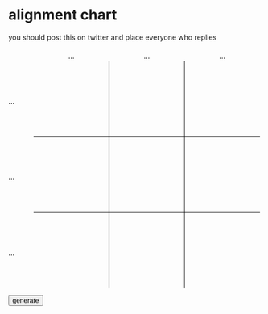 # alignment chart

you should post this on twitter and place everyone who replies

<div>
<svg height="475" width="500">
  <line x1="200" y1="25" x2="200" y2="475" stroke="black"/>
  <line x1="350" y1="25" x2="350" y2="475" stroke="black"/>
  <line x1="50" y1="175" x2="500" y2="175" stroke="black"/>
  <line x1="50" y1="325" x2="500" y2="325" stroke="black"/>
  <text id="col1" x="125" y="20" text-anchor="middle">...</text>
  <text id="col2" x="275" y="20" text-anchor="middle">...</text>
  <text id="col3" x="425" y="20" text-anchor="middle">...</text>
  <text id="row1" x="0" y="110">...</text>
  <text id="row2" x="0" y="260">...</text>
  <text id="row3" x="0" y="410">...</text>
</svg>
</div>

<button id="generate-alignment">generate</button>

<script src="https://cdn.jsdelivr.net/npm/wordpos-web@1.0.2/dist/wordpos.min.js"></script>
<script type="text/javascript" src="/alignment.js"></script>

